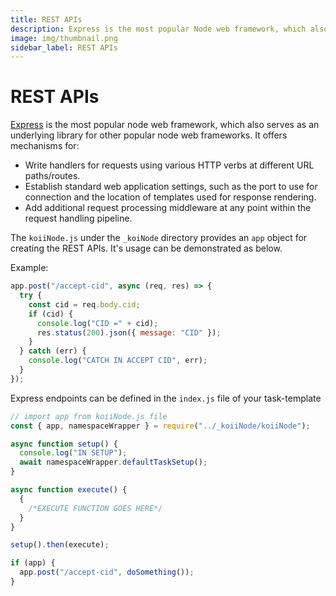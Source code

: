 ```yaml
---
title: REST APIs
description: Express is the most popular Node web framework, which also serves as an underlying library for other popular Node web frameworks.
image: img/thumbnail.png
sidebar_label: REST APIs
---
```



# REST APIs

[Express](https://expressjs.com/) is the most popular node web framework, which also serves as an underlying library for other popular node web frameworks. It offers mechanisms for:

- Write handlers for requests using various HTTP verbs at different URL paths/routes.
- Establish standard web application settings, such as the port to use for connection and the location of templates used for response rendering.
- Add additional request processing middleware at any point within the request handling pipeline.

The `koiiNode.js` under the `_koiNode` directory provides an `app` object for creating the REST APIs. It's usage can be demonstrated as below.

<!--
```javascript
if (app) {
  // Express app for configuration
  // Write your Express Endpoints here.
  //For Example
  app.post("/accept-cid", async (req, res) => {});
}
``` -->

<!-- The `namespace.express()` method represents the namespace wrapper over express app methods. It takes in 3 arguments:

- `method` — This is the HTTP method: `post`, `get`, `put`, or `delete`.
- `path` — This is the endpoint path appended to `namespace`.
- `callback` — Callback function to be called. -->

Example:

```javascript
app.post("/accept-cid", async (req, res) => {
  try {
    const cid = req.body.cid;
    if (cid) {
      console.log("CID =" + cid);
      res.status(200).json({ message: "CID" });
    }
  } catch (err) {
    console.log("CATCH IN ACCEPT CID", err);
  }
});
```

Express endpoints can be defined in the `index.js` file of your task-template

```javascript
// import app from koiiNode.js file
const { app, namespaceWrapper } = require("../_koiiNode/koiiNode");

async function setup() {
  console.log("IN SETUP");
  await namespaceWrapper.defaultTaskSetup();
}

async function execute() {
  {
    /*EXECUTE FUNCTION GOES HERE*/
  }
}

setup().then(execute);

if (app) {
  app.post("/accept-cid", doSomething());
}
```

